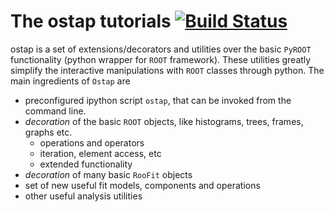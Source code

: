# The ostap tutorials [![Build Status](https://travis-ci.org/OstapHEP/ostap-tutorials.svg?branch=master)](https://travis-ci.org/OstapHEP/ostap-tutorials)

ostap is a set of extensions/decorators and utilities over the basic `PyROOT` functionality (python wrapper for `ROOT` framework). These utilities greatly simplify the interactive manipulations with `ROOT` classes through python.  The main ingredients of `Ostap` are
  - preconfigured ipython script `ostap`, that can be invoked from the command line.
  - _decoration_ of the basic `ROOT` objects, like histograms, trees,  frames, graphs etc.
     - operations and operators
     - iteration, element access, etc
     - extended functionality
  - _decoration_ of many basic `RooFit` objects
  - set of new useful fit models, components and operations 
  - other useful analysis utilities 
